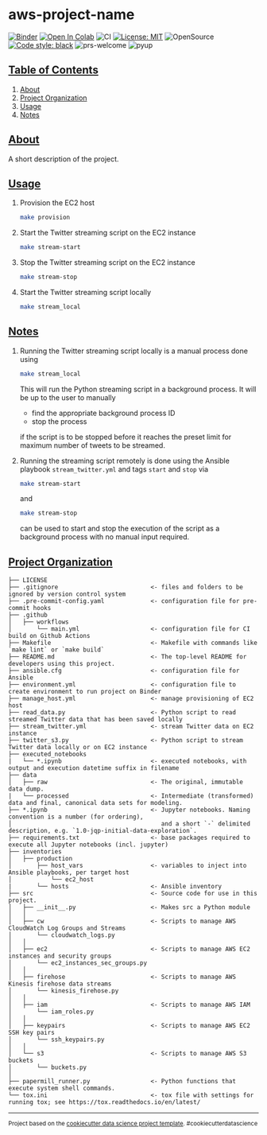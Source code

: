 # aws-project-name

[![Binder](https://mybinder.org/badge_logo.svg)](https://mybinder.org/v2/gh/elsdes3/aws-project-name)
[![Open In Colab](https://colab.research.google.com/assets/colab-badge.svg)](https://colab.research.google.com/github/elsdes3/aws-project-name/master/boto3_for_aws_kinesis_stream.ipynb)
![CI](https://github.com/elsdes3/aws-project-name/actions/workflows/main.yml/badge.svg)
[![License: MIT](https://img.shields.io/badge/License-MIT-brightgreen.svg)](https://opensource.org/licenses/mit)
![OpenSource](https://badgen.net/badge/Open%20Source%20%3F/Yes%21/blue?icon=github)
[![Code style: black](https://img.shields.io/badge/code%20style-black-000000.svg)](https://github.com/ambv/black)
![prs-welcome](https://img.shields.io/badge/PRs-welcome-brightgreen.svg?style=flat-square)
![pyup](https://pyup.io/repos/github/elsdes3/aws-project-name/shield.svg)

## [Table of Contents](#table-of-contents)
1. [About](#about)
2. [Project Organization](#project-organization)
3. [Usage](#usage)
4. [Notes](#notes)

## [About](#about)

A short description of the project.

## [Usage](#usage)
1. Provision the EC2 host
   ```bash
   make provision
   ```
2. Start the Twitter streaming script on the EC2 instance
   ```bash
   make stream-start
   ```
3. Stop the Twitter streaming script on the EC2 instance
   ```bash
   make stream-stop
   ```
4. Start the Twitter streaming script locally
   ```bash
   make stream_local
   ```

## [Notes](#notes)
1. Running the Twitter streaming script locally is a manual process done using
   ```bash
   make stream_local
   ```

   This will run the Python streaming script in a background process. It will be up to the user to manually
   - find the appropriate background process ID
   - stop the process

   if the script is to be stopped before it reaches the preset limit for maximum number of tweets to be streamed.
2. Running the streaming script remotely is done using the Ansible playbook `stream_twitter.yml` and tags `start` and `stop` via
   ```bash
   make stream-start
   ```
   and

   ```bash
   make stream-stop
   ```
   can be used to start and stop the execution of the script as a background process with no manual input required.

## [Project Organization](#project-organization)

    ├── LICENSE
    ├── .gitignore                          <- files and folders to be ignored by version control system
    ├── .pre-commit-config.yaml             <- configuration file for pre-commit hooks
    ├── .github
    │   ├── workflows
    │       └── main.yml                    <- configuration file for CI build on Github Actions
    ├── Makefile                            <- Makefile with commands like `make lint` or `make build`
    ├── README.md                           <- The top-level README for developers using this project.
    ├── ansible.cfg                         <- configuration file for Ansible
    ├── environment.yml                     <- configuration file to create environment to run project on Binder
    ├── manage_host.yml                     <- manage provisioning of EC2 host
    ├── read_data.py                        <- Python script to read streamed Twitter data that has been saved locally
    ├── stream_twitter.yml                  <- stream Twitter data on EC2 instance
    ├── twitter_s3.py                       <- Python script to stream Twitter data locally or on EC2 instance
    ├── executed_notebooks
    |   └── *.ipynb                         <- executed notebooks, with output and execution datetime suffix in filename
    ├── data
    │   ├── raw                             <- The original, immutable data dump.
    |   └── processed                       <- Intermediate (transformed) data and final, canonical data sets for modeling.
    ├── *.ipynb                             <- Jupyter notebooks. Naming convention is a number (for ordering),
    │                                          and a short `-` delimited description, e.g. `1.0-jqp-initial-data-exploration`.
    ├── requirements.txt                    <- base packages required to execute all Jupyter notebooks (incl. jupyter)
    ├── inventories
    │   ├── production
    │       ├── host_vars                   <- variables to inject into Ansible playbooks, per target host
    │           └── ec2_host
    |       └── hosts                       <- Ansible inventory
    ├── src                                 <- Source code for use in this project.
    │   ├── __init__.py                     <- Makes src a Python module
    │   │
    │   ├── cw                              <- Scripts to manage AWS CloudWatch Log Groups and Streams
    │       └── cloudwatch_logs.py
    │   │
    │   ├── ec2                             <- Scripts to manage AWS EC2 instances and security groups
    │       └── ec2_instances_sec_groups.py
    │   │
    │   ├── firehose                        <- Scripts to manage AWS Kinesis firehose data streams
    │       └── kinesis_firehose.py
    │   │
    │   ├── iam                             <- Scripts to manage AWS IAM
    │       └── iam_roles.py
    │   │
    │   ├── keypairs                        <- Scripts to manage AWS EC2 SSH key pairs
    │       └── ssh_keypairs.py
    │   │
    │   └── s3                              <- Scripts to manage AWS S3 buckets
    │       └── buckets.py
    │
    ├── papermill_runner.py                 <- Python functions that execute system shell commands.
    └── tox.ini                             <- tox file with settings for running tox; see https://tox.readthedocs.io/en/latest/

--------

<p><small>Project based on the <a target="_blank" href="https://drivendata.github.io/cookiecutter-data-science/">cookiecutter data science project template</a>. #cookiecutterdatascience</small></p>
